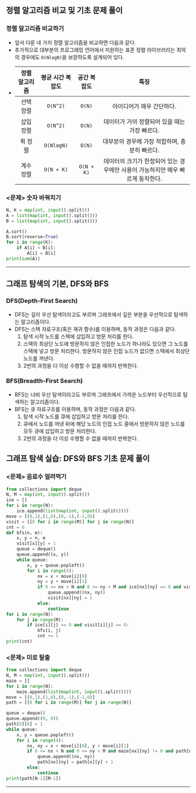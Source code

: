## 정렬 알고리즘 비교 및 기초 문제 풀이

### 정렬 알고리즘 비교하기
- 앞서 다룬 네 가지 정렬 알고리즘을 비교하면 다음과 같다.
- 추가적으로 대부분의 프로그래밍 언어에서 지원하는 표준 정렬 라이브러리는 최악의 경우에도 `O(NlogN)`을 보장하도록 설계되어 있다.
- |정렬 알고리즘|평균 시간 복잡도|공간 복잡도|특징|
  |:---:|:---:|:---:|:---:|
  |선택 정렬|`O(N^2)`|`O(N)`|아이디어가 매우 간단하다.|
  |삽입 정렬|`O(N^2)`|`O(N)`|데이터가 거의 정렬되어 있을 때는 가장 빠르다.|
  |퀵 정렬|`O(NlogN)`|`O(N)`|대부분의 경우에 가장 적합하며, 충분히 빠르다.|
  |계수 정렬|`O(N + K)`|`O(N + K)`|데이터의 크기가 한정되어 있는 경우에만 사용이 가능하지만 매우 빠르게 동작한다.|

### <문제> 숫자 바꿔치기
``` python
N, K = map(int, input().split())
A = list(map(int, input().split()))
B = list(map(int, input().split()))

A.sort()
B.sort(reverse=True)
for i in range(K):
    if A[i] < B[i]:
        A[i] = B[i]
print(sum(A))
```
---

## 그래프 탐색의 기본, DFS와 BFS

### DFS(Depth-First Search)
- DFS는 깊이 우선 탐색이라고도 부르며 그래프에서 깊은 부분을 우선적으로 탐색하는 알고리즘이다.
- DFS는 스택 자료구조(혹은 재귀 함수)를 이용하며, 동작 과정은 다음과 같다.
    1. 탐색 시작 노드를 스택에 삽입하고 방문 처리를 한다.
    2. 스택의 최상단 노드에 방문하지 않은 인접한 노드가 하나라도 있으면 그 노드를 스택에 넣고 방문 처리한다. 방문하지 않은 인접 노드가 없으면 스택에서 최상단 노드를 꺼낸다.
    3. 2번의 과정을 더 이상 수행할 수 없을 때까지 반복한다.

### BFS(Breadth-First Search)
- BFS는 너비 우선 탐색이라고도 부르며 그래프에서 가까운 노드부터 우선적으로 탐색하는 알고리즘이다.
- BFS는 큐 자료구조를 이용하며, 동작 과정은 다음과 같다.
    1. 탐색 시작 노드를 큐에 삽입하고 방문 처리를 한다.
    2. 큐에서 노드를 꺼낸 뒤에 해당 노드의 인접 노드 중에서 방문하지 않은 노드를 모두 큐에 삽입하고 방문 처리한다.
    3. 2번의 과정을 더 이상 수행할 수 없을 때까지 반복한다.

## 그래프 탐색 실습: DFS와 BFS 기초 문제 풀이

### <문제> 음료수 얼려먹기

``` python
from collections import deque
N, M = map(int, input().split())
ice = []
for i in range(N):
    ice.append(list(map(int, input().split())))
move = [(0,1),(1,0),(0,-1),(-1,0)]
visit = [[0 for i in range(M)] for j in range(N)]
cnt = 0
def bfs(n, m):
    x, y = n, m
    visit[x][y] = 1
    queue = deque()
    queue.append((x, y))
    while queue:
        x, y = queue.popleft()
        for i in range(4):
            nx = x + move[i][0]
            ny = y + move[i][1]
            if 0 <= nx < N and 0 <= ny < M and ice[nx][ny] == 0 and visit[nx][ny] == 0:
                queue.append((nx, ny))
                visit[nx][ny] = 1
            else:
                continue
for i in range(N):
    for j in range(M):
        if ice[i][j] == 0 and visit[i][j] == 0:
            bfs(i, j)
            cnt += 1
print(cnt)
```

### <문제> 미로 탈출
``` python
from collections import deque
N, M = map(int, input().split())
maze = []
for i in range(N):
    maze.append(list(map(int, input().split())))
move = [(0,1),(1,0),(0,-1),(-1,0)]
path = [[0 for i in range(M)] for j in range(N)]

queue = deque()
queue.append((0, 0))
path[0][0] = 1
while queue:
    x, y = queue.popleft()
    for i in range(4):
        nx, ny = x + move[i][0], y + move[i][1]
        if 0 <= nx < N and 0 <= ny < M and maze[nx][ny] != 0 and path[nx][ny] == 0:
            queue.append((nx, ny))
            path[nx][ny] = path[x][y] + 1
        else:
            continue
print(path[N-1][M-1])
```

---
